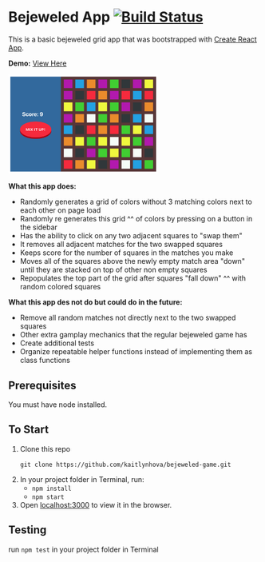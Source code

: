 # Bejeweled App [![Build Status](https://travis-ci.org/kaitlynhova/bejeweled-game.svg?branch=master)](https://travis-ci.org/kaitlynhova/bejeweled-game)
This is a basic bejeweled grid app that was bootstrapped with [Create React App](https://github.com/facebook/create-react-app).

**Demo:** [View Here](https://bejeweled-game.surge.sh)

<img src="https://github.com/kaitlynhova/bejeweled-game/blob/master/public/preview.png" width="300"/>

**What this app does:**
- Randomly generates a grid of colors without 3 matching colors next to each other on page load
- Randomly re generates this grid ^^ of colors by pressing on a button in the sidebar
- Has the ability to click on any two adjacent squares to "swap them"
- It removes all adjacent matches for the two swapped squares
- Keeps score for the number of squares in the matches you make
- Moves all of the squares above the newly empty match area "down" until they are stacked on top of other non empty squares
- Repopulates the top part of the grid after squares "fall down" ^^ with random colored squares

**What this app des not do but could do in the future:**
- Remove all random matches not directly next to the two swapped squares
- Other extra gamplay mechanics that the regular bejeweled game has
- Create additional tests 
- Organize repeatable helper functions instead of implementing them as class functions

## Prerequisites
You must have node installed.

## To Start
1. Clone this repo
    ```
    git clone https://github.com/kaitlynhova/bejeweled-game.git
    ```
2. In your project folder in Terminal, run:
   - `npm install`
   - `npm start`
3.  Open [localhost:3000](http://localhost:3000) to view it in the browser.

## Testing 
run `npm test` in your project folder in Terminal
